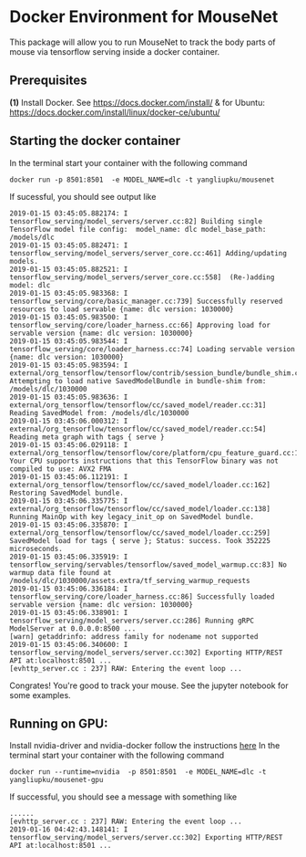# Docker Environment for MouseNet

This package will allow you to run MouseNet to track the body parts of mouse via tensorflow serving inside a docker container.

## Prerequisites

**(1)** Install Docker. See https://docs.docker.com/install/ & for Ubuntu: https://docs.docker.com/install/linux/docker-ce/ubuntu/
## Starting the docker container
In the terminal start your container with the following command
```
docker run -p 8501:8501  -e MODEL_NAME=dlc -t yangliupku/mousenet
```
If sucessful, you should see output like 
```
2019-01-15 03:45:05.882174: I tensorflow_serving/model_servers/server.cc:82] Building single TensorFlow model file config:  model_name: dlc model_base_path: /models/dlc
2019-01-15 03:45:05.882471: I tensorflow_serving/model_servers/server_core.cc:461] Adding/updating models.
2019-01-15 03:45:05.882521: I tensorflow_serving/model_servers/server_core.cc:558]  (Re-)adding model: dlc
2019-01-15 03:45:05.983368: I tensorflow_serving/core/basic_manager.cc:739] Successfully reserved resources to load servable {name: dlc version: 1030000}
2019-01-15 03:45:05.983500: I tensorflow_serving/core/loader_harness.cc:66] Approving load for servable version {name: dlc version: 1030000}
2019-01-15 03:45:05.983544: I tensorflow_serving/core/loader_harness.cc:74] Loading servable version {name: dlc version: 1030000}
2019-01-15 03:45:05.983594: I external/org_tensorflow/tensorflow/contrib/session_bundle/bundle_shim.cc:363] Attempting to load native SavedModelBundle in bundle-shim from: /models/dlc/1030000
2019-01-15 03:45:05.983636: I external/org_tensorflow/tensorflow/cc/saved_model/reader.cc:31] Reading SavedModel from: /models/dlc/1030000
2019-01-15 03:45:06.000312: I external/org_tensorflow/tensorflow/cc/saved_model/reader.cc:54] Reading meta graph with tags { serve }
2019-01-15 03:45:06.029118: I external/org_tensorflow/tensorflow/core/platform/cpu_feature_guard.cc:141] Your CPU supports instructions that this TensorFlow binary was not compiled to use: AVX2 FMA
2019-01-15 03:45:06.112191: I external/org_tensorflow/tensorflow/cc/saved_model/loader.cc:162] Restoring SavedModel bundle.
2019-01-15 03:45:06.335775: I external/org_tensorflow/tensorflow/cc/saved_model/loader.cc:138] Running MainOp with key legacy_init_op on SavedModel bundle.
2019-01-15 03:45:06.335870: I external/org_tensorflow/tensorflow/cc/saved_model/loader.cc:259] SavedModel load for tags { serve }; Status: success. Took 352225 microseconds.
2019-01-15 03:45:06.335919: I tensorflow_serving/servables/tensorflow/saved_model_warmup.cc:83] No warmup data file found at /models/dlc/1030000/assets.extra/tf_serving_warmup_requests
2019-01-15 03:45:06.336184: I tensorflow_serving/core/loader_harness.cc:86] Successfully loaded servable version {name: dlc version: 1030000}
2019-01-15 03:45:06.338901: I tensorflow_serving/model_servers/server.cc:286] Running gRPC ModelServer at 0.0.0.0:8500 ...
[warn] getaddrinfo: address family for nodename not supported
2019-01-15 03:45:06.340600: I tensorflow_serving/model_servers/server.cc:302] Exporting HTTP/REST API at:localhost:8501 ...
[evhttp_server.cc : 237] RAW: Entering the event loop ...
```
Congrates! You're good to track your mouse. See the jupyter notebook for some examples. 

## Running on GPU: 
Install nvidia-driver and nvidia-docker follow the instructions [here](https://github.com/NVIDIA/nvidia-docker#quick-start)
In the terminal start your container with the following command
```
docker run --runtime=nvidia  -p 8501:8501  -e MODEL_NAME=dlc -t yangliupku/mousenet-gpu
```
If successful, you should see a message with something like
```
......
[evhttp_server.cc : 237] RAW: Entering the event loop ...
2019-01-16 04:42:43.148141: I tensorflow_serving/model_servers/server.cc:302] Exporting HTTP/REST API at:localhost:8501 ...
```

